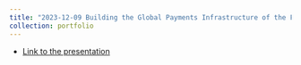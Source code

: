 ```yaml
---
title: "2023-12-09 Building the Global Payments Infrastructure of the Future with Blockchain."
collection: portfolio
---
```


* [Link to the presentation](http://olivieratangana.github.io/files/building_the_global_payments_infrastructure_of_the_future_with_blockchain.pdf)
